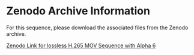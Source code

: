 # Zenodo Archive Information

For this sequence, please download the associated files from the Zenodo archive.

[Zenodo Link for lossless H.265 MOV Sequence with Alpha 6](https://doi.org/10.5281/zenodo.10029527)
